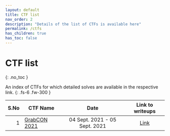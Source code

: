 ```yaml
---
layout: default
title: CTF list
nav_order: 2
description: "Details of the list of CTFs is available here"
permalink: /ctfs
has_children: true
has_toc: false
---
```


# CTF list
{: .no_toc }

An index of CTFs for which detailed solves are available in the respective link.
{: .fs-6 .fw-300 }

| S.No | CTF Name                                       |             Date              |    Link to writeups     |
| ---: | ---------------------------------------------- | :---------------------------: | :---------------------: |
|    1 | [GrabCON 2021](https://ctftime.org/event/1353) | 04 Sept. 2021 - 05 Sept. 2021 | [Link](/ctfs/grabcon21) |